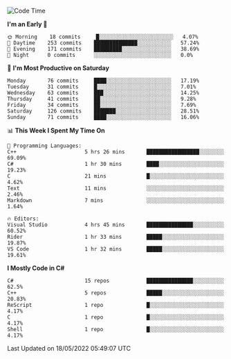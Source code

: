 <!--START_SECTION:waka-->
![Code Time](http://img.shields.io/badge/Code%20Time-789%20hrs%207%20mins-blue)

**I'm an Early 🐤** 

```text
🌞 Morning    18 commits     █░░░░░░░░░░░░░░░░░░░░░░░░   4.07% 
🌆 Daytime    253 commits    ██████████████░░░░░░░░░░░   57.24% 
🌃 Evening    171 commits    █████████░░░░░░░░░░░░░░░░   38.69% 
🌙 Night      0 commits      ░░░░░░░░░░░░░░░░░░░░░░░░░   0.0%

```
📅 **I'm Most Productive on Saturday** 

```text
Monday       76 commits     ████░░░░░░░░░░░░░░░░░░░░░   17.19% 
Tuesday      31 commits     █░░░░░░░░░░░░░░░░░░░░░░░░   7.01% 
Wednesday    63 commits     ███░░░░░░░░░░░░░░░░░░░░░░   14.25% 
Thursday     41 commits     ██░░░░░░░░░░░░░░░░░░░░░░░   9.28% 
Friday       34 commits     ██░░░░░░░░░░░░░░░░░░░░░░░   7.69% 
Saturday     126 commits    ███████░░░░░░░░░░░░░░░░░░   28.51% 
Sunday       71 commits     ████░░░░░░░░░░░░░░░░░░░░░   16.06%

```


📊 **This Week I Spent My Time On** 

```text
💬 Programming Languages: 
C++                      5 hrs 26 mins       █████████████████░░░░░░░░   69.09% 
C#                       1 hr 30 mins        ████░░░░░░░░░░░░░░░░░░░░░   19.23% 
C                        21 mins             █░░░░░░░░░░░░░░░░░░░░░░░░   4.62% 
Text                     11 mins             ░░░░░░░░░░░░░░░░░░░░░░░░░   2.46% 
Markdown                 7 mins              ░░░░░░░░░░░░░░░░░░░░░░░░░   1.64%

🔥 Editors: 
Visual Studio            4 hrs 45 mins       ███████████████░░░░░░░░░░   60.52% 
Rider                    1 hr 33 mins        █████░░░░░░░░░░░░░░░░░░░░   19.87% 
VS Code                  1 hr 32 mins        █████░░░░░░░░░░░░░░░░░░░░   19.61%

```

**I Mostly Code in C#** 

```text
C#                       15 repos            ███████████████░░░░░░░░░░   62.5% 
C++                      5 repos             █████░░░░░░░░░░░░░░░░░░░░   20.83% 
ReScript                 1 repo              █░░░░░░░░░░░░░░░░░░░░░░░░   4.17% 
C                        1 repo              █░░░░░░░░░░░░░░░░░░░░░░░░   4.17% 
Shell                    1 repo              █░░░░░░░░░░░░░░░░░░░░░░░░   4.17%

```



 Last Updated on 18/05/2022 05:49:07 UTC
<!--END_SECTION:waka-->
